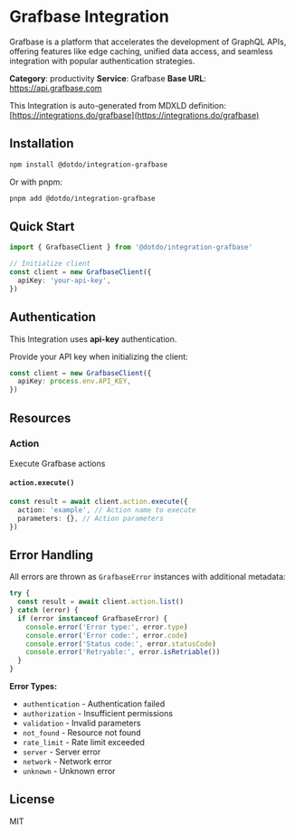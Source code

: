# Grafbase Integration

Grafbase is a platform that accelerates the development of GraphQL APIs, offering features like edge caching, unified data access, and seamless integration with popular authentication strategies.

**Category**: productivity
**Service**: Grafbase
**Base URL**: https://api.grafbase.com

This Integration is auto-generated from MDXLD definition: [https://integrations.do/grafbase](https://integrations.do/grafbase)

## Installation

```bash
npm install @dotdo/integration-grafbase
```

Or with pnpm:

```bash
pnpm add @dotdo/integration-grafbase
```

## Quick Start

```typescript
import { GrafbaseClient } from '@dotdo/integration-grafbase'

// Initialize client
const client = new GrafbaseClient({
  apiKey: 'your-api-key',
})
```

## Authentication

This Integration uses **api-key** authentication.

Provide your API key when initializing the client:

```typescript
const client = new GrafbaseClient({
  apiKey: process.env.API_KEY,
})
```

## Resources

### Action

Execute Grafbase actions

#### `action.execute()`

```typescript
const result = await client.action.execute({
  action: 'example', // Action name to execute
  parameters: {}, // Action parameters
})
```

## Error Handling

All errors are thrown as `GrafbaseError` instances with additional metadata:

```typescript
try {
  const result = await client.action.list()
} catch (error) {
  if (error instanceof GrafbaseError) {
    console.error('Error type:', error.type)
    console.error('Error code:', error.code)
    console.error('Status code:', error.statusCode)
    console.error('Retryable:', error.isRetriable())
  }
}
```

**Error Types:**

- `authentication` - Authentication failed
- `authorization` - Insufficient permissions
- `validation` - Invalid parameters
- `not_found` - Resource not found
- `rate_limit` - Rate limit exceeded
- `server` - Server error
- `network` - Network error
- `unknown` - Unknown error

## License

MIT
